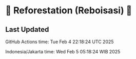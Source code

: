 
# 🌳 Reforestation (Reboisasi) 🌲

## Last Updated

GitHub Actions time: Tue Feb  4 22:18:24 UTC 2025

Indonesia/Jakarta time: Wed Feb  5 05:18:24 WIB 2025
